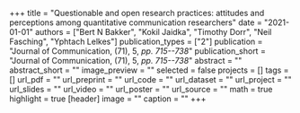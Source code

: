 +++
title = "Questionable and open research practices: attitudes and perceptions among quantitative communication researchers"
date = "2021-01-01"
authors = ["Bert N Bakker", "Kokil Jaidka", "Timothy Dorr", "Neil Fasching", "Yphtach Lelkes"]
publication_types = ["2"]
publication = "Journal of Communication, (71), 5, _pp. 715--738_"
publication_short = "Journal of Communication, (71), 5, _pp. 715--738_"
abstract = ""
abstract_short = ""
image_preview = ""
selected = false
projects = []
tags = []
url_pdf = ""
url_preprint = ""
url_code = ""
url_dataset = ""
url_project = ""
url_slides = ""
url_video = ""
url_poster = ""
url_source = ""
math = true
highlight = true
[header]
image = ""
caption = ""
+++
